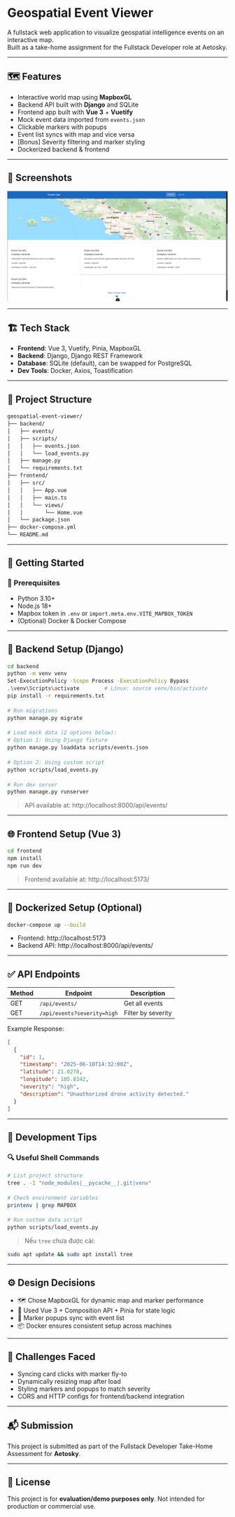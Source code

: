 # Geospatial Event Viewer

A fullstack web application to visualize geospatial intelligence events on an interactive map.  
Built as a take-home assignment for the Fullstack Developer role at Aetosky.

---

## 🗺️ Features

- Interactive world map using **MapboxGL**
- Backend API built with **Django** and SQLite
- Frontend app built with **Vue 3** + **Vuetify**
- Mock event data imported from `events.json`
- Clickable markers with popups
- Event list syncs with map and vice versa
- [Bonus] Severity filtering and marker styling
- Dockerized backend & frontend

---

## 📸 Screenshots

![thumbnail 7](https://github.com/maearon/geospatial-event-viewer/blob/main/backend/Screenshot%20From%202025-06-13%2020-20-02.png)

---

## 🏗️ Tech Stack

- **Frontend**: Vue 3, Vuetify, Pinia, MapboxGL
- **Backend**: Django, Django REST Framework
- **Database**: SQLite (default), can be swapped for PostgreSQL
- **Dev Tools**: Docker, Axios, Toastification

---

## 📁 Project Structure

```bash
geospatial-event-viewer/
├── backend/
│   ├── events/
│   ├── scripts/
│   │   ├── events.json
│   │   └── load_events.py
│   ├── manage.py
│   └── requirements.txt
├── frontend/
│   ├── src/
│   │   ├── App.vue
│   │   ├── main.ts
│   │   └── views/
│   │       └── Home.vue
│   └── package.json
├── docker-compose.yml
└── README.md
```

---

## 🚀 Getting Started

### 🔧 Prerequisites

- Python 3.10+
- Node.js 18+
- Mapbox token in `.env` or `import.meta.env.VITE_MAPBOX_TOKEN`
- (Optional) Docker & Docker Compose

---

## 🐍 Backend Setup (Django)

```bash
cd backend
python -m venv venv
Set-ExecutionPolicy -Scope Process -ExecutionPolicy Bypass
.\venv\Scripts\activate        # Linux: source venv/bin/activate
pip install -r requirements.txt

# Run migrations
python manage.py migrate

# Load mock data (2 options below):
# Option 1: Using Django fixture
python manage.py loaddata scripts/events.json

# Option 2: Using custom script
python scripts/load_events.py

# Run dev server
python manage.py runserver
```

> API available at: http://localhost:8000/api/events/

---

## 🌐 Frontend Setup (Vue 3)

```bash
cd frontend
npm install
npm run dev
```

> Frontend available at: http://localhost:5173/

---

## 🐳 Dockerized Setup (Optional)

```bash
docker-compose up --build
```

- Frontend: http://localhost:5173  
- Backend API: http://localhost:8000/api/events/

---

## ✅ API Endpoints

| Method | Endpoint | Description |
|--------|----------|-------------|
| GET | `/api/events/` | Get all events |
| GET | `/api/events?severity=high` | Filter by severity |

Example Response:

```json
[
  {
    "id": 1,
    "timestamp": "2025-06-10T14:32:00Z",
    "latitude": 21.0278,
    "longitude": 105.8342,
    "severity": "high",
    "description": "Unauthorized drone activity detected."
  }
]
```

---

## 🧪 Development Tips

### 🔍 Useful Shell Commands

```bash
# List project structure
tree . -I "node_modules|__pycache__|.git|venv"

# Check environment variables
printenv | grep MAPBOX

# Run custom data script
python scripts/load_events.py
```

> Nếu `tree` chưa được cài:
```bash
sudo apt update && sudo apt install tree
```

---

## ⚙️ Design Decisions

- 🗺️ Chose MapboxGL for dynamic map and marker performance
- 🧠 Used Vue 3 + Composition API + Pinia for state logic
- 🔄 Marker popups sync with event list
- 📦 Docker ensures consistent setup across machines

---

## 🧠 Challenges Faced

- Syncing card clicks with marker fly-to
- Dynamically resizing map after load
- Styling markers and popups to match severity
- CORS and HTTP configs for frontend/backend integration

---

## 📬 Submission

This project is submitted as part of the Fullstack Developer Take-Home Assessment for **Aetosky**.

---

## 📄 License

This project is for **evaluation/demo purposes only**. Not intended for production or commercial use.
